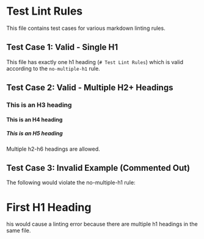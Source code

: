 # Test Lint Rules

This file contains test cases for various markdown linting rules.

## Test Case 1: Valid - Single H1

This file has exactly one h1 heading (`# Test Lint Rules`) which is valid according to the `no-multiple-h1` rule.

## Test Case 2: Valid - Multiple H2+ Headings

### This is an H3 heading

#### This is an H4 heading

##### This is an H5 heading

Multiple h2-h6 headings are allowed.

## Test Case 3: Invalid Example (Commented Out)

The following would violate the no-multiple-h1 rule:

# First H1 Heading

his would cause a linting error because there are multiple h1 headings in the same file.
